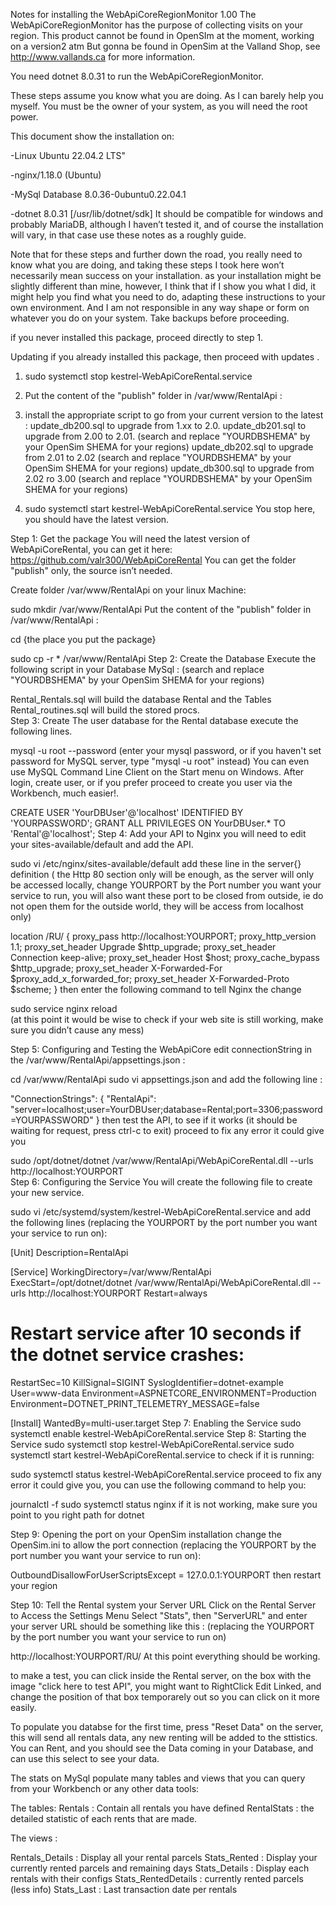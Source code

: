 Notes for installing the WebApiCoreRegionMonitor 1.00
The WebApiCoreRegionMonitor has the purpose of collecting visits on your region. This product cannot be found in OpenSIm  at the moment, working on a version2 atm 
But gonna be found in OpenSim at the Valland Shop, see http://www.vallands.ca for more information.

You need dotnet 8.0.31 to run the WebApiCoreRegionMonitor.

These steps assume you know what you are doing. As I can barely help you myself.
You must be the owner of your system, as you will need the root power.

This document show the installation on:

-Linux  Ubuntu 22.04.2 LTS"

-nginx/1.18.0 (Ubuntu) 

-MySql Database  8.0.36-0ubuntu0.22.04.1

-dotnet    8.0.31 [/usr/lib/dotnet/sdk]
It should be compatible for windows and probably MariaDB, although I haven’t tested it, and of course the installation will vary, in that case use these notes as a roughly guide.

Note that for these steps and further down the road, you really need to know what you are doing, and taking these steps I took here won’t necessarily mean success on your installation. as your installation might be slightly different than mine, however, I think that if I show you what I did, it might help you find what you need to do, adapting these instructions to your own environment. And I am not responsible in any way shape or form on whatever you do on your system. Take backups before proceeding.

if you never installed this package, proceed directly to step 1.

Updating
if you already installed this package, then proceed with updates .

  1. sudo systemctl stop kestrel-WebApiCoreRental.service 
  2. Put the content of the "publish" folder in  /var/www/RentalApi :
  3. install the appropriate script to go from your current version to the latest :
  	update_db200.sql  to upgrade from 1.xx to 2.0.
   	update_db201.sql  to upgrade from 2.00 to 2.01.  (search and replace "YOURDBSHEMA" by your OpenSim SHEMA for your regions)
    update_db202.sql  to upgrade from 2.01 to 2.02  (search and replace "YOURDBSHEMA" by your OpenSim SHEMA for your regions)
update_db300.sql  to upgrade from 2.02 ro 3.00   (search and replace "YOURDBSHEMA" by your OpenSim SHEMA for your regions)

  4. sudo systemctl start kestrel-WebApiCoreRental.service 
You stop here, you should have the latest version.

Step 1: Get the package
You will need the latest version of WebApiCoreRental, you can get it here: https://github.com/valr300/WebApiCoreRental You can get the folder "publish" only, the source isn’t needed.

Create folder /var/www/RentalApi on your linux Machine:

sudo mkdir /var/www/RentalApi
Put the content of the "publish" folder in /var/www/RentalApi :

cd {the place you put the package}
    
sudo cp -r * /var/www/RentalApi
Step 2: Create the Database
Execute the following script in your Database MySql : (search and replace "YOURDBSHEMA" by your OpenSim SHEMA for your regions)

Rental_Rentals.sql  		will build the database Rental and the Tables
Rental_routines.sql             will build the stored procs.  
Step 3: Create The user database for the Rental database
execute the following lines.

mysql -u root --password
(enter your mysql password, or if you haven't set password for MySQL server, type "mysql -u root" instead) You can even use MySQL Command Line Client on the Start menu on Windows. After login, create user, or if you prefer proceed to create you user via the Workbench, much easier!.

CREATE USER 'YourDBUser'@'localhost' IDENTIFIED BY 'YOURPASSWORD';
GRANT ALL PRIVILEGES ON YourDBUser.* TO 'Rental'@'localhost';
Step 4: Add your API to Nginx
you will need to edit your sites-available/default and add the API.

sudo vi /etc/nginx/sites-available/default 
add these line in the server{} definition ( the Http 80 section only will be enough, as the server will only be accessed locally, change YOURPORT by the Port number you want your service to run, you will also want these port to be closed from outside, ie do not open them for the outside world, they will be access from localhost only)

   location /RU/ {
                proxy_pass         http://localhost:YOURPORT;
                proxy_http_version 1.1;
                proxy_set_header   Upgrade $http_upgrade;
                proxy_set_header   Connection keep-alive;
                proxy_set_header   Host $host;
                proxy_cache_bypass $http_upgrade;
                proxy_set_header   X-Forwarded-For $proxy_add_x_forwarded_for;
                proxy_set_header   X-Forwarded-Proto $scheme;
     }
then enter the following command to tell Nginx the change

sudo service nginx reload  
(at this point it would be wise to check if your web site is still working, make sure you didn’t cause any mess)

Step 5: Configuring and Testing the WebApiCore
edit connectionString in the /var/www/RentalApi/appsettings.json :

cd /var/www/RentalApi
sudo vi appsettings.json
and add the following line :

   "ConnectionStrings": {
               "RentalApi": "server=localhost;user=YourDBUser;database=Rental;port=3306;password=YOURPASSWORD"
                 }
then test the API, to see if it works (it should be waiting for request, press ctrl-c to exit) proceed to fix any error it could give you

sudo /opt/dotnet/dotnet /var/www/RentalApi/WebApiCoreRental.dll --urls http://localhost:YOURPORT   
Step 6: Configuring the Service
You will create the following file to create your new service.

sudo vi /etc/systemd/system/kestrel-WebApiCoreRental.service 
and add the following lines (replacing the YOURPORT by the port number you want your service to run on):

[Unit]
Description=RentalApi

[Service]
WorkingDirectory=/var/www/RentalApi
ExecStart=/opt/dotnet/dotnet /var/www/RentalApi/WebApiCoreRental.dll --urls http://localhost:YOURPORT
Restart=always
# Restart service after 10 seconds if the dotnet service crashes:
RestartSec=10
KillSignal=SIGINT
SyslogIdentifier=dotnet-example
User=www-data
Environment=ASPNETCORE_ENVIRONMENT=Production
Environment=DOTNET_PRINT_TELEMETRY_MESSAGE=false

[Install]
WantedBy=multi-user.target
Step 7: Enabling the Service
sudo systemctl enable kestrel-WebApiCoreRental.service
Step 8: Starting the Service
sudo systemctl stop kestrel-WebApiCoreRental.service 
sudo systemctl start kestrel-WebApiCoreRental.service 
to check if it is running:

sudo systemctl status kestrel-WebApiCoreRental.service 
proceed to fix any error it could give you, you can use the following command to help you:

journalctl -f
sudo systemctl status nginx 
if it is not working, make sure you point to you right path for dotnet

Step 9: Opening the port on your OpenSim installation
change the OpenSim.ini to allow the port connection (replacing the YOURPORT by the port number you want your service to run on):

OutboundDisallowForUserScriptsExcept = 127.0.0.1:YOURPORT
then restart your region

Step 10: Tell the Rental system your Server URL
Click on the Rental Server to Access the Settings Menu Select "Stats", then "ServerURL" and enter your server URL should be something like this : (replacing the YOURPORT by the port number you want your service to run on)

http://localhost:YOURPORT/RU/
At this point everything should be working.

to make a test, you can click inside the Rental server, on the box with the image "click here to test API", you might want to RightClick Edit Linked, and change the position of that box temporarely out so you can click on it more easily.

To populate you databse for the first time, press "Reset Data" on the server, this will send all rentals data, any new renting will be added to the sttistics. You can Rent, and you should see the Data coming in your Database, and can use this select to see your data.

The stats on MySql populate many tables and views that you can query from your Workbench or any other data tools:

The tables: Rentals : Contain all rentals you have defined RentalStats : the detailed statistic of each rents that are made.

The views :

Rentals_Details : Display all your rental parcels 
Stats_Rented : Display your currently rented parcels and remaining days
Stats_Details : Display each rentals with their configs
Stats_RentedDetails : currently rented parcels (less info)
Stats_Last : Last transaction date  per  rentals 
